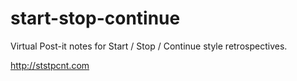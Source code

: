 # start-stop-continue
Virtual Post-it notes for Start / Stop / Continue style retrospectives.

http://ststpcnt.com
